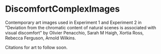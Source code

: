 # DiscomfortComplexImages

Contemporary art images used in Experiment 1 and Experiment 2 in "Deviation from the chromatic content of natural scenes is associated with visual discomfort" by
Olivier Penacchio, Sarah M Haigh, Xortia Ross, Rebecca Ferguson, Arnold Wilkins.

Citations for art to follow soon.
